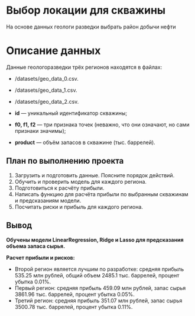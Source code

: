 # Выбор локации для скважины

На основе данных геологи разведки выбрать район добычи нефти

# Описание данных
Данные геологоразведки трёх регионов находятся в файлах: 

- /datasets/geo_data_0.csv. 
- /datasets/geo_data_1.csv. 
- /datasets/geo_data_2.csv.

- **id** — уникальный идентификатор скважины;
- **f0, f1, f2** — три признака точек (неважно, что они означают, но сами признаки значимы);
- **product** — объём запасов в скважине (тыс. баррелей).

## План по выполнению проекта
1. Загрузить и подготовить данные. Поясните порядок действий.
2. Обучить и проверить модель для каждого региона.
3. Подготовиться к расчёту прибыли.
4. Написать функцию для расчёта прибыли по выбранным скважинам и предсказаниям модели.
5. Посчитать риски и прибыль для каждого региона.

## Вывод

**Обучены модели LinearRegression, Ridge и Lasso для предсказания объема запаса сырья.**

**Расчет прибыли и рисков:**
- Второй регион является лучшим по разработке: средняя прибыль 535.25 млн рублей, общий объем 2485.1 тыс. баррелей, процент убытка 0.01%.
- Первый регион: средняя прибыль 459.09 млн рублей, запас сырья 3861.96 тыс. баррелей, процент убытка 0.05%.
- Третий регион: средняя прибыль 351.07 млн рублей, запас сырья 3500.78 тыс. баррелей, процент убытка 0.11%.
